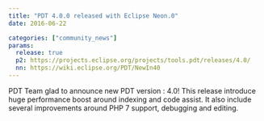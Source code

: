 ```yaml
---
title: "PDT 4.0.0 released with Eclipse Neon.0"
date: 2016-06-22

categories: ["community_news"]
params:
  release: true
  p2: https://projects.eclipse.org/projects/tools.pdt/releases/4.0/
  nn: https://wiki.eclipse.org/PDT/NewIn40
--- 
```

PDT Team glad to announce new PDT version : 4.0! This release introduce huge performance boost around indexing and code assist. It also include several improvements around PHP 7 support, debugging and editing.
